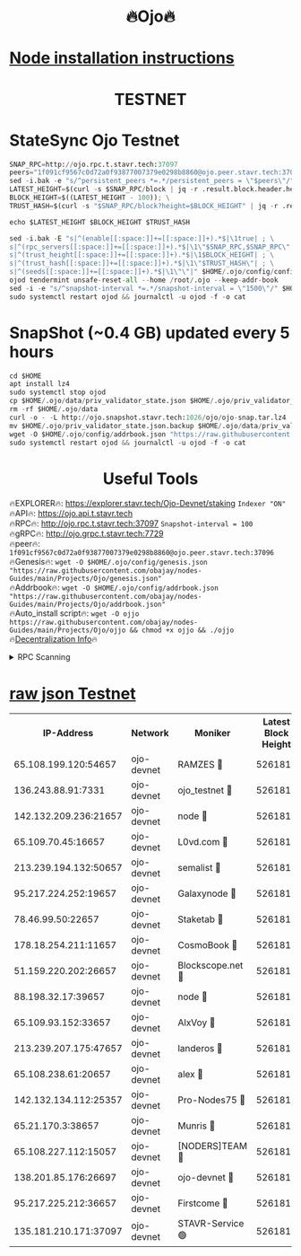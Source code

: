 <h1 align="center"> 🔥Ojo🔥</h1>

[Node installation instructions](https://github.com/obajay/nodes-Guides/tree/main/Projects/Ojo)
=

<h1 align="center"> TESTNET</h1>

# StateSync Ojo Testnet
```python
SNAP_RPC=http://ojo.rpc.t.stavr.tech:37097
peers="1f091cf9567c0d72a0f93877007379e0298b8860@ojo.peer.stavr.tech:37096"
sed -i.bak -e "s/^persistent_peers *=.*/persistent_peers = \"$peers\"/" $HOME/.ojo/config/config.toml
LATEST_HEIGHT=$(curl -s $SNAP_RPC/block | jq -r .result.block.header.height); \
BLOCK_HEIGHT=$((LATEST_HEIGHT - 100)); \
TRUST_HASH=$(curl -s "$SNAP_RPC/block?height=$BLOCK_HEIGHT" | jq -r .result.block_id.hash)

echo $LATEST_HEIGHT $BLOCK_HEIGHT $TRUST_HASH

sed -i.bak -E "s|^(enable[[:space:]]+=[[:space:]]+).*$|\1true| ; \
s|^(rpc_servers[[:space:]]+=[[:space:]]+).*$|\1\"$SNAP_RPC,$SNAP_RPC\"| ; \
s|^(trust_height[[:space:]]+=[[:space:]]+).*$|\1$BLOCK_HEIGHT| ; \
s|^(trust_hash[[:space:]]+=[[:space:]]+).*$|\1\"$TRUST_HASH\"| ; \
s|^(seeds[[:space:]]+=[[:space:]]+).*$|\1\"\"|" $HOME/.ojo/config/config.toml
ojod tendermint unsafe-reset-all --home /root/.ojo --keep-addr-book
sed -i -e "s/^snapshot-interval *=.*/snapshot-interval = \"1500\"/" $HOME/.ojo/config/app.toml
sudo systemctl restart ojod && journalctl -u ojod -f -o cat
```
# SnapShot (~0.4 GB) updated every 5 hours
```python
cd $HOME
apt install lz4
sudo systemctl stop ojod
cp $HOME/.ojo/data/priv_validator_state.json $HOME/.ojo/priv_validator_state.json.backup
rm -rf $HOME/.ojo/data
curl -o - -L http://ojo.snapshot.stavr.tech:1026/ojo/ojo-snap.tar.lz4 | lz4 -c -d - | tar -x -C $HOME/.ojo --strip-components 2
mv $HOME/.ojo/priv_validator_state.json.backup $HOME/.ojo/data/priv_validator_state.json
wget -O $HOME/.ojo/config/addrbook.json "https://raw.githubusercontent.com/obajay/nodes-Guides/main/Projects/Ojo/addrbook.json"
sudo systemctl restart ojod && journalctl -u ojod -f -o cat
```
 <h1 align="center"> Useful Tools</h1>

🔥EXPLORER🔥:        https://explorer.stavr.tech/Ojo-Devnet/staking        `Indexer "ON"` \
🔥API🔥:                     https://ojo.api.t.stavr.tech \
🔥RPC🔥:                    http://ojo.rpc.t.stavr.tech:37097              `Snapshot-interval = 100` \
🔥gRPC🔥:                  http://ojo.grpc.t.stavr.tech:7729 \
🔥peer🔥:                   `1f091cf9567c0d72a0f93877007379e0298b8860@ojo.peer.stavr.tech:37096` \
🔥Genesis🔥:    ```wget -O $HOME/.ojo/config/genesis.json "https://raw.githubusercontent.com/obajay/nodes-Guides/main/Projects/Ojo/genesis.json"``` \
🔥Addrbook🔥:    ```wget -O $HOME/.ojo/config/addrbook.json "https://raw.githubusercontent.com/obajay/nodes-Guides/main/Projects/Ojo/addrbook.json"``` \
🔥Auto_install script🔥: ```wget -O ojjo https://raw.githubusercontent.com/obajay/nodes-Guides/main/Projects/Ojo/ojjo && chmod +x ojjo && ./ojjo``` \
🔥[Decentralization Info](https://github.com/obajay/StateSync-snapshots/tree/main/Projects/Ojo/Decentralization)🔥



<details>
<summary>RPC Scanning</summary>

<h2 align="center"> We scan nodes in real time every 4 hours. And we provide the final result of RPC endpoints.
We cannot influence the operation of these nodes in any way. </h2>


```python
If Voting Power is higher than 0 --> then the Node is a validator of the network and may be subject to attack and be a potential threat to the chain.
```
```python
We marked such validators with a red symbol
```

</details>

[raw json Testnet](https://rpc-check.ojot.stavr.tech/ojot/rpc-ojot-result.json)
=


<table><tr><th>IP-Address</th><th>Network</th><th>Moniker</th><th>Latest Block Height</th><th>Earliest Block Height</th><th>Catching Up</th><th>Tx Index</th><th>Voting Power</th><th>Scan Time</th></tr><tr><td>65.108.199.120:54657</td><td>ojo-devnet</td><td>RAMZES 🔴</td><td>5261810</td><td>306156</td><td>False</td><td>on</td><td>15420</td><td>2024-02-03T07:51:45.459214457UTC</td></tr><tr><td>136.243.88.91:7331</td><td>ojo-devnet</td><td>ojo_testnet 🔴</td><td>5261811</td><td>308845</td><td>False</td><td>on</td><td>1000</td><td>2024-02-03T07:51:51.970490173UTC</td></tr><tr><td>142.132.209.236:21657</td><td>ojo-devnet</td><td>node 🔴</td><td>5261815</td><td>350001</td><td>False</td><td>on</td><td>1999</td><td>2024-02-03T07:52:09.373910222UTC</td></tr><tr><td>65.109.70.45:16657</td><td>ojo-devnet</td><td>L0vd.com 🔴</td><td>5261816</td><td>695918</td><td>False</td><td>off</td><td>998</td><td>2024-02-03T07:52:16.731632980UTC</td></tr><tr><td>213.239.194.132:50657</td><td>ojo-devnet</td><td>semalist 🔴</td><td>5261810</td><td>3223522</td><td>False</td><td>on</td><td>21037</td><td>2024-02-03T07:51:45.779157222UTC</td></tr><tr><td>95.217.224.252:19657</td><td>ojo-devnet</td><td>Galaxynode 🔴</td><td>5261816</td><td>3685492</td><td>False</td><td>on</td><td>11888</td><td>2024-02-03T07:52:15.661421757UTC</td></tr><tr><td>78.46.99.50:22657</td><td>ojo-devnet</td><td>Staketab 🔴</td><td>5261816</td><td>4254801</td><td>False</td><td>on</td><td>1276</td><td>2024-02-03T07:52:17.064002022UTC</td></tr><tr><td>178.18.254.211:11657</td><td>ojo-devnet</td><td>CosmoBook 🔴</td><td>5261815</td><td>4392001</td><td>False</td><td>off</td><td>1047</td><td>2024-02-03T07:52:11.739627984UTC</td></tr><tr><td>51.159.220.202:26657</td><td>ojo-devnet</td><td>Blockscope.net 🔴</td><td>5261810</td><td>4425001</td><td>False</td><td>on</td><td>1814</td><td>2024-02-03T07:51:44.706850579UTC</td></tr><tr><td>88.198.32.17:39657</td><td>ojo-devnet</td><td>node 🔴</td><td>5261815</td><td>4710001</td><td>False</td><td>on</td><td>91947</td><td>2024-02-03T07:52:11.977942311UTC</td></tr><tr><td>65.109.93.152:33657</td><td>ojo-devnet</td><td>AlxVoy 🔴</td><td>5261814</td><td>4943001</td><td>False</td><td>on</td><td>4491415</td><td>2024-02-03T07:52:09.042482043UTC</td></tr><tr><td>213.239.207.175:47657</td><td>ojo-devnet</td><td>landeros 🔴</td><td>5261813</td><td>4967924</td><td>False</td><td>off</td><td>11083</td><td>2024-02-03T07:52:02.508688928UTC</td></tr><tr><td>65.108.238.61:20657</td><td>ojo-devnet</td><td>alex 🔴</td><td>5261810</td><td>5131001</td><td>False</td><td>on</td><td>11359</td><td>2024-02-03T07:51:45.038599785UTC</td></tr><tr><td>142.132.134.112:25357</td><td>ojo-devnet</td><td>Pro-Nodes75 🔴</td><td>5261811</td><td>5161811</td><td>False</td><td>on</td><td>24651</td><td>2024-02-03T07:51:48.836922948UTC</td></tr><tr><td>65.21.170.3:38657</td><td>ojo-devnet</td><td>Munris 🔴</td><td>5261811</td><td>5161811</td><td>False</td><td>off</td><td>20123</td><td>2024-02-03T07:51:51.247139560UTC</td></tr><tr><td>65.108.227.112:15057</td><td>ojo-devnet</td><td>[NODERS]TEAM 🔴</td><td>5261816</td><td>5161816</td><td>False</td><td>off</td><td>9999</td><td>2024-02-03T07:52:15.984166354UTC</td></tr><tr><td>138.201.85.176:26697</td><td>ojo-devnet</td><td>ojo-devnet 🔴</td><td>5261816</td><td>5161816</td><td>False</td><td>on</td><td>1000024000</td><td>2024-02-03T07:52:16.342163345UTC</td></tr><tr><td>95.217.225.212:36657</td><td>ojo-devnet</td><td>Firstcome 🔴</td><td>5261811</td><td>5251946</td><td>False</td><td>on</td><td>13566</td><td>2024-02-03T07:51:51.643050606UTC</td></tr><tr><td>135.181.210.171:37097</td><td>ojo-devnet</td><td>STAVR-Service 🟢</td><td>5261810</td><td>5259001</td><td>False</td><td>on</td><td>0</td><td>2024-02-03T07:51:46.501475179UTC</td></tr></table>
